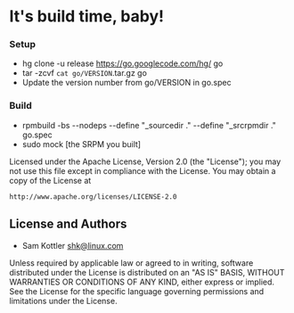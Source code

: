 # It's build time, baby!

### Setup
* hg clone -u release https://go.googlecode.com/hg/ go
* tar -zcvf `cat go/VERSION`.tar.gz go
* Update the version number from go/VERSION in go.spec

### Build
* rpmbuild -bs --nodeps --define "_sourcedir ." --define "_srcrpmdir ." go.spec
* sudo mock [the SRPM you built]

Licensed under the Apache License, Version 2.0 (the "License");
you may not use this file except in compliance with the License.
You may obtain a copy of the License at

    http://www.apache.org/licenses/LICENSE-2.0

## License and Authors

* Sam Kottler <shk@linux.com>

Unless required by applicable law or agreed to in writing, software
distributed under the License is distributed on an "AS IS" BASIS,
WITHOUT WARRANTIES OR CONDITIONS OF ANY KIND, either express or implied.
See the License for the specific language governing permissions and
limitations under the License.
